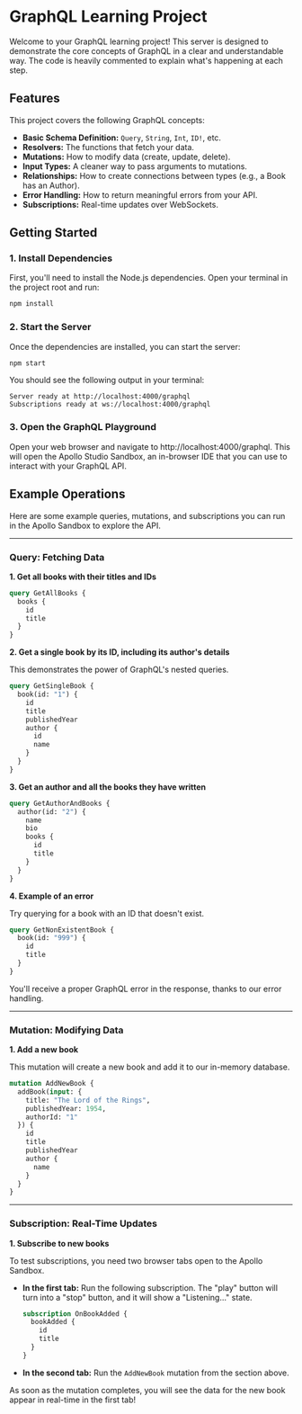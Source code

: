 # GraphQL Learning Project

Welcome to your GraphQL learning project! This server is designed to demonstrate the core concepts of GraphQL in a clear and understandable way. The code is heavily commented to explain what's happening at each step.

## Features

This project covers the following GraphQL concepts:

-   **Basic Schema Definition:** `Query`, `String`, `Int`, `ID!`, etc.
-   **Resolvers:** The functions that fetch your data.
-   **Mutations:** How to modify data (create, update, delete).
-   **Input Types:** A cleaner way to pass arguments to mutations.
-   **Relationships:** How to create connections between types (e.g., a Book has an Author).
-   **Error Handling:** How to return meaningful errors from your API.
-   **Subscriptions:** Real-time updates over WebSockets.

## Getting Started

### 1. Install Dependencies

First, you'll need to install the Node.js dependencies. Open your terminal in the project root and run:

```bash
npm install
```

### 2. Start the Server

Once the dependencies are installed, you can start the server:

```bash
npm start
```

You should see the following output in your terminal:

```
Server ready at http://localhost:4000/graphql
Subscriptions ready at ws://localhost:4000/graphql
```

### 3. Open the GraphQL Playground

Open your web browser and navigate to http://localhost:4000/graphql. This will open the Apollo Studio Sandbox, an in-browser IDE that you can use to interact with your GraphQL API.

## Example Operations

Here are some example queries, mutations, and subscriptions you can run in the Apollo Sandbox to explore the API.

---

### Query: Fetching Data

**1. Get all books with their titles and IDs**

```graphql
query GetAllBooks {
  books {
    id
    title
  }
}
```

**2. Get a single book by its ID, including its author's details**

This demonstrates the power of GraphQL's nested queries.

```graphql
query GetSingleBook {
  book(id: "1") {
    id
    title
    publishedYear
    author {
      id
      name
    }
  }
}
```

**3. Get an author and all the books they have written**

```graphql
query GetAuthorAndBooks {
  author(id: "2") {
    name
    bio
    books {
      id
      title
    }
  }
}
```

**4. Example of an error**

Try querying for a book with an ID that doesn't exist.

```graphql
query GetNonExistentBook {
  book(id: "999") {
    id
    title
  }
}
```

You'll receive a proper GraphQL error in the response, thanks to our error handling.

---

### Mutation: Modifying Data

**1. Add a new book**

This mutation will create a new book and add it to our in-memory database.

```graphql
mutation AddNewBook {
  addBook(input: {
    title: "The Lord of the Rings",
    publishedYear: 1954,
    authorId: "1"
  }) {
    id
    title
    publishedYear
    author {
      name
    }
  }
}
```

---

### Subscription: Real-Time Updates

**1. Subscribe to new books**

To test subscriptions, you need two browser tabs open to the Apollo Sandbox.

*   **In the first tab:** Run the following subscription. The "play" button will turn into a "stop" button, and it will show a "Listening..." state.

    ```graphql
    subscription OnBookAdded {
      bookAdded {
        id
        title
      }
    }
    ```

*   **In the second tab:** Run the `AddNewBook` mutation from the section above.

As soon as the mutation completes, you will see the data for the new book appear in real-time in the first tab!
